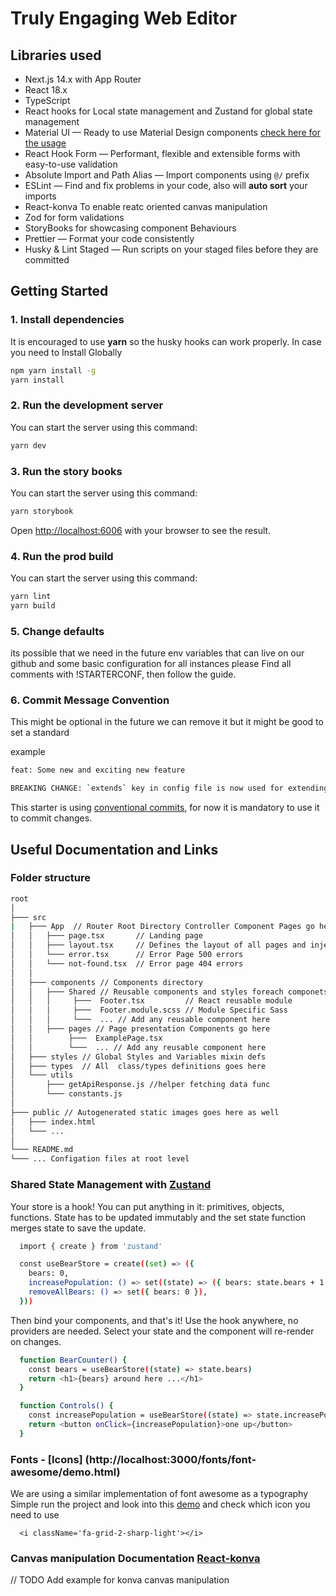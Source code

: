 # Truly Engaging Web Editor

## Libraries used

- Next.js 14.x with App Router
- React 18.x
- TypeScript
- React hooks for Local state management and Zustand for global state management
- Material UI — Ready to use Material Design components [check here for the usage](https://mui.com/material-ui/getting-started/usage/)
- React Hook Form — Performant, flexible and extensible forms with easy-to-use validation
- Absolute Import and Path Alias — Import components using `@/` prefix
- ESLint — Find and fix problems in your code, also will **auto sort** your imports
- React-konva To enable reatc oriented canvas manipulation
- Zod for form validations
- StoryBooks for showcasing component Behaviours
- Prettier — Format your code consistently
- Husky & Lint Staged — Run scripts on your staged files before they are committed

## Getting Started

### 1. Install dependencies

It is encouraged to use **yarn** so the husky hooks can work properly.
In case you need to Install Globally

```bash
npm yarn install -g
yarn install
```

### 2. Run the development server

You can start the server using this command:

```bash
yarn dev
```

### 3. Run the story books

You can start the server using this command:

```bash
yarn storybook
```

Open [http://localhost:6006](http://localhost:6006) with your browser to see the result.

### 4. Run the prod build

You can start the server using this command:

```bash
yarn lint
yarn build
```

### 5. Change defaults

its possible that we need in the future env variables that can live on our github
and some basic configuration for all instances please
Find all comments with !STARTERCONF, then follow the guide.

### 6. Commit Message Convention

This might be optional in the future we can remove it but it might be good to set a standard

example

```bash
feat: Some new and exciting new feature

BREAKING CHANGE: `extends` key in config file is now used for extending other config files
```

This starter is using [conventional commits](https://www.conventionalcommits.org/en/v1.0.0/), for now it is mandatory to use it to commit changes.

## Useful Documentation and Links

### Folder structure

```bash
root
│
├─── src
|   ├─── App  // Router Root Directory Controller Component Pages go here
│   │   ├─── page.tsx       // Landing page
│   │   ├─── layout.tsx     // Defines the layout of all pages and inject metadata
│   │   └─── error.tsx      // Error Page 500 errors
│   │   └─── not-found.tsx  // Error page 404 errors
│   │
│   ├─── components // Components directory
│   │   ├─── Shared // Reusable components and styles foreach componets
│   │   │     ├───  Footer.tsx         // React reusable module
│   │   │     ├───  Footer.module.scss // Module Specific Sass
│   │   │     └───  ... // Add any reusable component here
│   │   ├─── pages // Page presentation Components go here
│   │        ├───  ExamplePage.tsx
│   │        └───  ... // Add any reusable component here
│   ├─── styles // Global Styles and Variables mixin defs
│   ├─── types  // All  class/types definitions goes here
│   └─── utils
│       ├─── getApiResponse.js //helper fetching data func
│       └─── constants.js
│
├─── public // Autogenerated static images goes here as well
│   ├─── index.html
│   └─── ...
│
└─── README.md
└─── ... Configation files at root level
```

### Shared State Management with [Zustand](https://github.com/pmndrs/zustand)

Your store is a hook! You can put anything in it: primitives, objects, functions. State has to be updated immutably and the set state function merges state to save the update.

```bash
  import { create } from 'zustand'

  const useBearStore = create((set) => ({
    bears: 0,
    increasePopulation: () => set((state) => ({ bears: state.bears + 1 })),
    removeAllBears: () => set({ bears: 0 }),
  }))
```

Then bind your components, and that's it!
Use the hook anywhere, no providers are needed. Select your state and the component will re-render on changes.

```bash
  function BearCounter() {
    const bears = useBearStore((state) => state.bears)
    return <h1>{bears} around here ...</h1>
  }

  function Controls() {
    const increasePopulation = useBearStore((state) => state.increasePopulation)
    return <button onClick={increasePopulation}>one up</button>
  }
```

### Fonts - [Icons] (http://localhost:3000/fonts/font-awesome/demo.html)

We are using a similar implementation of font awesome as a typography
Simple run the project and look into this [demo](http://localhost:3000/fonts/font-awesome/demo.html) and check which icon you need to use

```
  <i className='fa-grid-2-sharp-light'></i>
```

### Canvas manipulation Documentation [React-konva](https://konvajs.org/docs/react/Shapes.html)

// TODO Add example for konva canvas manipulation
